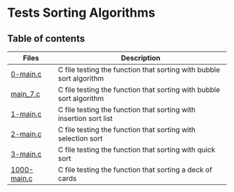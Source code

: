 # Tests Sorting Algorithms

## Table of contents
Files | Description
----- | -----------
[0-main.c](./0-main.c) | C file testing the function that sorting with bubble sort algorithm
[main_7.c](./main_7.c) | C file testing the function that sorting with bubble sort algorithm
[1-main.c](./1-main.c) | C file testing the function that sorting with insertion sort list
[2-main.c](./2-main.c) | C file testing the function that sorting with selection sort
[3-main.c](./3-main.c) | C file testing the function that sorting with quick sort
[1000-main.c](./1000-main.c) | C file testing the function that sorting a deck of cards
